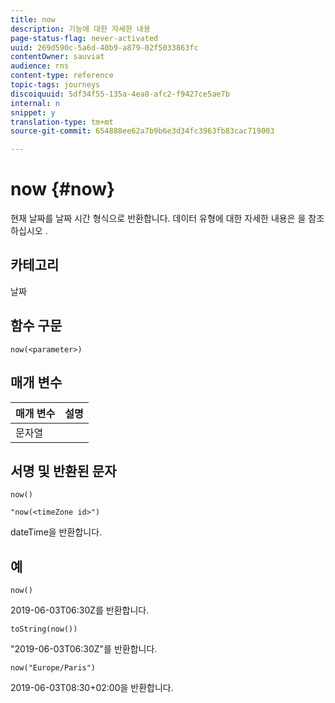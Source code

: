 ```yaml
---
title: now
description: 기능에 대한 자세한 내용
page-status-flag: never-activated
uuid: 269d590c-5a6d-40b9-a879-02f5033863fc
contentOwner: sauviat
audience: rns
content-type: reference
topic-tags: journeys
discoiquuid: 5df34f55-135a-4ea8-afc2-f9427ce5ae7b
internal: n
snippet: y
translation-type: tm+mt
source-git-commit: 654888ee62a7b9b6e3d34fc3963fb83cac719003

---
```



# now {#now}

현재 날짜를 날짜 시간 형식으로 반환합니다. 데이터 유형에 대한 자세한 내용은 을 참조하십시오 [](../expression/data-types.md).

## 카테고리

날짜

## 함수 구문

`now(<parameter>)`

## 매개 변수

| 매개 변수 | 설명 |
|--- |--- |
| 문자열 |  |

## 서명 및 반환된 문자

`now()`

`"now(<timeZone id>")`

dateTime을 반환합니다.

## 예

`now()`

2019-06-03T06:30Z를 반환합니다.

`toString(now())`

&quot;2019-06-03T06:30Z&quot;를 반환합니다.

`now("Europe/Paris")`

2019-06-03T08:30+02:00을 반환합니다.